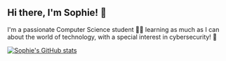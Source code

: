 ## Hi there, I'm Sophie! 👋

I'm a passionate Computer Science student 👩‍💻 learning as much as I can about the world of technology, with a special interest in cybersecurity! 🔐

[![Sophie's GitHub stats](https://github-readme-stats-delta-nine-57.vercel.app/api?username=sophie-72&hide=stars&theme=rose_pine)](https://github-readme-stats-delta-nine-57.vercel.app/api?username=sophie-72&hide=stars&theme=rose_pine)
